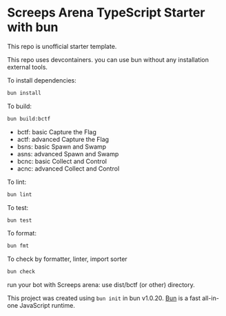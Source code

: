 # Screeps Arena TypeScript Starter with bun

This repo is unofficial starter template.

This repo uses devcontainers. you can use bun without any installation external tools.

To install dependencies:

```bash
bun install
```

To build:

```bash
bun build:bctf
```

- bctf: basic Capture the Flag
- actf: advanced Capture the Flag
- bsns: basic Spawn and Swamp
- asns: advanced Spawn and Swamp
- bcnc: basic Collect and Control
- acnc: advanced Collect and Control

To lint:

```bash
bun lint
```

To test:

```bash
bun test
```

To format:

```bash
bun fmt
```

To check by formatter, linter, import sorter

```bash
bun check
```

run your bot with Screeps arena: use dist/bctf (or other) directory.

This project was created using `bun init` in bun v1.0.20. [Bun](https://bun.sh) is a fast all-in-one JavaScript runtime.
